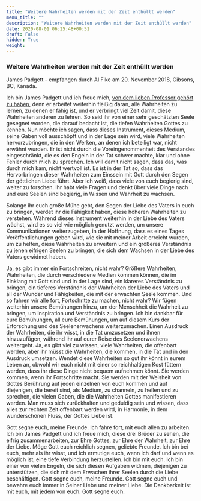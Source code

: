 ```yaml
---
title: "Weitere Wahrheiten werden mit der Zeit enthüllt werden"
menu_title: ""
description: "Weitere Wahrheiten werden mit der Zeit enthüllt werden"
date: 2020-08-01 06:25:48+00:51
draft: False
hidden: True
weight:
---
```

### Weitere Wahrheiten werden mit der Zeit enthüllt werden

James Padgett - empfangen durch Al Fike am 20. November 2018, Gibsons, BC, Kanada.

Ich bin James Padgett und ich freue mich, [von dem lieben Professor gehört zu haben](/aktuelle-botschaften/aktuelle-botschaften-in-reihenfolge-des-datums/aktuelle-botschaften-2018/der-vergleich-des-seelenfortschritts-in-der-natuerlichen-liebe-im-gegensatz-zur-goettlichen-liebe-af-joseph-salyards-20-november-2018/), denn er arbeitet weiterhin fleißig daran, alle Wahrheiten zu lernen, zu denen er fähig ist, und er verbringt viel Zeit damit, diese Wahrheiten anderen zu lehren. So seid ihr von einer sehr geschätzten Seele gesegnet worden, die darauf bedacht ist, die tiefen Wahrheiten Gottes zu kennen. Nun möchte ich sagen, dass dieses Instrument, dieses Medium, seine Gaben voll ausschöpft und in der Lage sein wird, viele Wahrheiten hervorzubringen, die in den Werken, an denen ich beteiligt war, nicht erwähnt wurden. Er ist nicht durch die Voreingenommenheit des Verstandes eingeschränkt, die es den Engeln in der Tat schwer machte, klar und ohne Fehler durch mich zu sprechen. Ich will damit nicht sagen, dass das, was durch mich kam, nicht wertvoll ist. Es ist in der Tat so, dass das Hervorbringen dieser Wahrheiten zum Einssein mit Gott durch den Segen der göttlichen Liebe führt. Aber ich weiß, dass viele von euch begierig sind, weiter zu forschen. Ihr habt viele Fragen und denkt über viele Dinge nach und eure Seelen sind begierig, in Wissen und Wahrheit zu wachsen.

Solange ihr euch große Mühe gebt, den Segen der Liebe des Vaters in euch zu bringen, werdet ihr die Fähigkeit haben, diese höheren Wahrheiten zu verstehen. Während dieses Instrument weiterhin in der Liebe des Vaters wächst, wird es so viel wie möglich genutzt werden, um unsere Kommunikationen weiterzugeben, in der Hoffnung, dass es eines Tages Veröffentlichungen geben wird, wie sie mit meiner Arbeit erreicht wurden, um zu helfen, diese Wahrheiten zu erweitern und ein größeres Verständnis zu jenen eifrigen Seelen zu bringen, die sich dem Wachsen in der Liebe des Vaters gewidmet haben.

Ja, es gibt immer ein Fortschreiten, nicht wahr? Größere Wahrheiten, Wahrheiten, die durch verschiedene Medien kommen können, die im Einklang mit Gott sind und in der Lage sind, ein klareres Verständnis zu bringen, ein tieferes Verständnis der Wahrheiten der Liebe des Vaters und all der Wunder und Fähigkeiten, die mit der erwachten Seele kommen. Und so fahren wir alle fort, Fortschritte zu machen, nicht wahr? Wir fügen weiterhin unsere Bemühungen hinzu, um der Menschheit die Wahrheit zu bringen, um Inspiration und Verständnis zu bringen. Ich bin dankbar für eure Bemühungen, all eure Bemühungen, um auf diesem Kurs der Erforschung und des Seelenerwachens weiterzumachen. Einen Ausdruck der Wahrheiten, die ihr wisst, in die Tat umzusetzen und ihnen hinzuzufügen, während ihr auf eurer Reise des Seelenerwachens weitergeht. Ja, es gibt viel zu wissen, viele Wahrheiten, die offenbart werden, aber ihr müsst die Wahrheiten, die kommen, in die Tat und in den Ausdruck umsetzen. Wendet diese Wahrheiten so gut ihr könnt in eurem Leben an, obwohl wir euch nicht mit einer so reichhaltigen Kost füttern werden, dass ihr diese Dinge nicht bequem aufnehmen könnt. Sie werden kommen, wenn ihr Fortschritte macht. Sie werden mit der Weisheit von Gottes Berührung auf jeden einzelnen von euch kommen und auf diejenigen, die bereit sind, als Medium, zu channeln, zu heilen und zu sprechen, die vielen Gaben, die die Wahrheiten Gottes manifestieren werden. Man muss sich zurückhalten und geduldig sein und wissen, dass alles zur rechten Zeit offenbart werden wird, in Harmonie, in dem wunderschönen Fluss, der Gottes Liebe ist.

Gott segne euch, meine Freunde. Ich fahre fort, mit euch allen zu arbeiten. Ich bin James Padgett und ich freue mich, diese drei Brüder zu sehen, die eifrig zusammenarbeiten, zur Ehre Gottes, zur Ehre der Wahrheit, zur Ehre der Liebe. Möge Gott euch reichlich segnen, geliebte Freunde. Ich bin bei euch, mehr als ihr wisst, und ich ermutige euch, wenn ich darf und wenn es möglich ist, eine tiefe Verbindung herzustellen. Ich bin mit euch. Ich bin einer von vielen Engeln, die sich diesen Aufgaben widmen, diejenigen zu unterstützen, die sich mit dem Erwachen ihrer Seelen durch die Liebe beschäftigen. Gott segne euch, meine Freunde. Gott segne euch und bewahre euch immer in Seiner Liebe und meiner Liebe. Die Dankbarkeit ist mit euch, mit jedem von euch. Gott segne euch.
